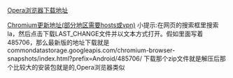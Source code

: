 [Opera浏览器下载地址](https://get.opera.com/pub)

[Chromium更新地址(部分地区需要hosts或vpn)](https://commondatastorage.googleapis.com/chromium-browser-snapshots/index.html
)
小提示:在网页的搜索框里搜索la，然后点击下载LAST_CHANGE文件并以文本方式打开。假如里面写着485706，那么最新版的地址下载就是
commondatastorage.googleapis.com/chromium-browser-snapshots/index.html?prefix=Android/485706/
下载那个zip文件就是解压后那个比较大的安装包就是的,Opera浏览器类似
